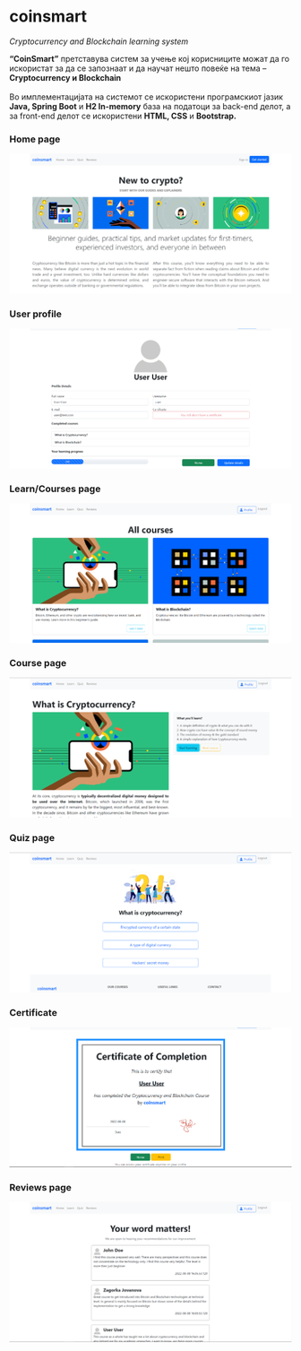 # coinsmart
<i>Cryptocurrency and Blockchain learning system</i> 

<b>“CoinSmart”</b> претставува систем за учење кој корисниците можат да го искористат за да се запознаат и да научат нешто повеќе на тема – <b>Cryptocurrency и Blockchain</b><br/><br/>
Во имплементацијата на системот се искористени програмскиот јазик <b>Java, Spring Boot</b> и <b>H2 In-memory</b> база на податоци за back-end делот, а за front-end делот се искористени <b>HTML, CSS</b> и <b>Bootstrap.</b>

### Home page
![Screenshot](images/home.png)

### User profile
![Screenshot](images/profile.png)

### Learn/Courses page
![Screenshot](images/courses.png)

### Course page
![Screenshot](images/course.png)

### Quiz page
![Screenshot](images/quiz.png)

### Certificate
![Screenshot](images/certificate.png)

### Reviews page
![Screenshot](images/reviews.png)
